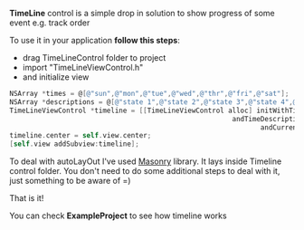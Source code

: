 **TimeLine** control is a simple drop in solution to show progress of some event
e.g. track order

To  use it in your application **follow this steps**:
* drag TimeLineControl folder to project
* import "TimeLineViewControl.h"
* and initialize view 

```objective-c
NSArray *times = @[@"sun",@"mon",@"tue",@"wed",@"thr",@"fri",@"sat"];
NSArray *descriptions = @[@"state 1",@"state 2",@"state 3",@"state 4",@"very very long description if state 5",@"state 6",@"state 7"];
TimeLineViewControl *timeline = [[TimeLineViewControl alloc] initWithTimeArray:times
                                                       andTimeDescriptionArray:descriptions
                                                              andCurrentStatus:4];
timeline.center = self.view.center;
[self.view addSubview:timeline];
```

To deal with autoLayOut I've used [Masonry](https://github.com/Masonry/Masonry) library. It lays inside Timeline control folder. You don't need to do some additional steps to deal with it, just something to be aware of =)

That is it! 

You can check **ExampleProject** to see how timeline works
